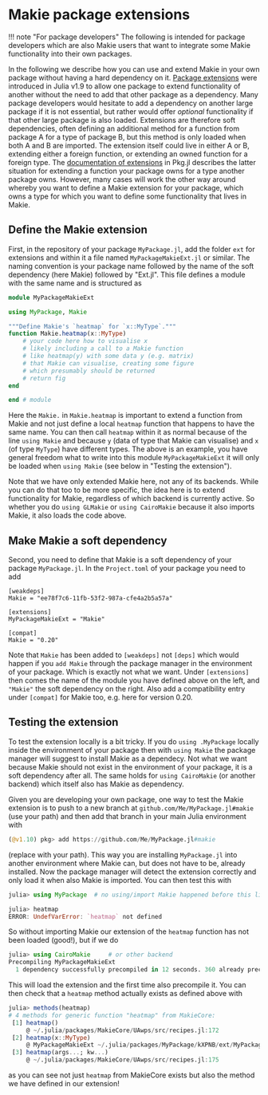# Makie package extensions

!!! note "For package developers"
    The following is intended for package developers which are also Makie users
    that want to integrate some Makie functionality into their own packages. 

In the following we describe how you can use and extend Makie in your
own package without having a hard dependency on it.
[Package extensions](https://pkgdocs.julialang.org/v1.10/creating-packages/#Conditional-loading-of-code-in-packages-(Extensions))
were introduced in Julia v1.9 to allow one package to extend functionality
of another without the need to add that other package as a dependency.
Many package developers would hesitate to add a dependency on another
large package if it is not essential, but rather would offer
_optional_ functionality if that other large package is also loaded. 
Extensions are therefore soft dependencies, often defining an
additional method for a function from package A for a type of package B,
but this method is only loaded when both A and B are imported.
The extension itself could live in either A or B, extending either
a foreign function, or extending an owned function for a foreign type.
The [documentation of extensions](https://pkgdocs.julialang.org/v1.10/creating-packages/#Conditional-loading-of-code-in-packages-(Extensions))
in Pkg.jl describes the latter situation for extending a function your package owns
for a type another package owns. However, many cases will work the other way around
whereby you want to define a Makie extension for your package, which owns a type
for which you want to define some functionality that lives in Makie.

## Define the Makie extension

First, in the repository of your package `MyPackage.jl`, add the folder `ext`
for extensions and within it a file named `MyPackageMakieExt.jl`
or similar. The naming convention is your package name followed by
the name of the soft dependency (here Makie) followed by "Ext.jl".
This file defines a module with the same name and is structured as

```julia
module MyPackageMakieExt

using MyPackage, Makie

"""Define Makie's `heatmap` for `x::MyType`."""
function Makie.heatmap(x::MyType)
    # your code here how to visualise x
    # likely including a call to a Makie function
    # like heatmap(y) with some data y (e.g. matrix)
    # that Makie can visualise, creating some figure 
    # which presumably should be returned
    # return fig
end

end # module
```

Here the `Makie.` in `Makie.heatmap` is important to extend a function from
Makie and not just define a local `heatmap` function that happens
to have the same name. You can then call `heatmap` within
it as normal because of the line `using Makie` and because `y` (data of type
that Makie can visualise) and `x` (of type `MyType`) have different types.
The above is an example, you have general freedom what to write into this
module `MyPackageMakieExt` it will only be loaded when `using Makie`
(see below in "Testing the extension").

Note that we have only extended Makie here, not any of its backends.
While you can do that too to be more specific, the idea here is to
extend functionality for Makie, regardless of which backend is currently active.
So whether you do `using GLMakie` or `using CairoMakie` because it also imports Makie,
it also loads the code above.

## Make Makie a soft dependency

Second, you need to define that Makie is a soft dependency of your
package `MyPackage.jl`. In the `Project.toml` of your package you need to add

```
[weakdeps]
Makie = "ee78f7c6-11fb-53f2-987a-cfe4a2b5a57a"

[extensions]
MyPackageMakieExt = "Makie"

[compat]
Makie = "0.20"
```

Note that `Makie` has been added to `[weakdeps]` not `[deps]`
which would happen if you `add Makie` through the package manager
in the environment of your package. Which is exactly not what we want.
Under `[extensions]` then comes the name of the module you have defined above
on the left, and `"Makie"` the soft dependency on the right.
Also add a compatibility entry under `[compat]` for Makie too,
e.g. here for version 0.20.

## Testing the extension

To test the extension locally is a bit tricky.
If you do `using .MyPackage` locally inside the environment of
your package then with `using Makie` the package manager
will suggest to install Makie as a dependecy. Not what we want
because Makie should not exist in the environment of your package,
it is a soft dependency after all.
The same holds for `using CairoMakie` (or another backend)
which itself also has Makie as dependency.

Given you are developing your own package, one way to
test the Makie extension is to push to a new branch at
`github.com/Me/MyPackage.jl#makie` (use your path) and then
add that branch in your main Julia environment with

```julia
(@v1.10) pkg> add https://github.com/Me/MyPackage.jl#makie
```

(replace with your path). This way you are installing `MyPackage.jl` into
another environment where Makie can, but does not have to be, already installed.
Now the package manager will detect the extension correctly and only load it
when also Makie is imported. You can then test this with

```julia
julia> using MyPackage  # no using/import Makie happened before this line!

julia> heatmap
ERROR: UndefVarError: `heatmap` not defined
```
So without importing Makie our extension of the `heatmap`
function has not been loaded (good!), but if we do

```julia
julia> using CairoMakie     # or other backend
Precompiling MyPackageMakieExt
  1 dependency successfully precompiled in 12 seconds. 360 already precompiled.
```

This will load the extension and the first time also
precompile it. You can then check that a `heatmap` method
actually exists as defined above with

```julia
julia> methods(heatmap)
# 4 methods for generic function "heatmap" from MakieCore:
 [1] heatmap()
     @ ~/.julia/packages/MakieCore/UAwps/src/recipes.jl:172
 [2] heatmap(x::MyType)
     @ MyPackageMakieExt ~/.julia/packages/MyPackage/kXPNB/ext/MyPackageMakieExt.jl:14
 [3] heatmap(args...; kw...)
     @ ~/.julia/packages/MakieCore/UAwps/src/recipes.jl:175
```

as you can see not just `heatmap` from MakieCore exists but also
the method we have defined in our extension!